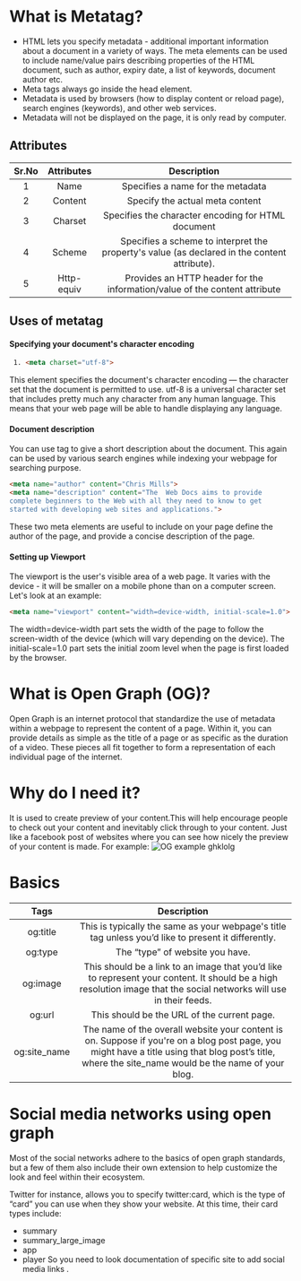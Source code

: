 # What is Metatag?
* HTML lets you specify metadata - additional important information about a document in a variety of ways. The meta elements can be used to include name/value pairs describing properties of the HTML document, such as author, expiry date, a list of keywords, document author etc.
* Meta tags always go inside the head element.
* Metadata is used by browsers (how to display content or reload page), search engines (keywords), and other web services.
* Metadata will not be displayed on the page, it is only read by computer.
## Attributes
|Sr.No    | Attributes   |Description                                                                                  |
|:---------:|:--------------:|:---------------------------------------------------------------------------------------------:|
| 1       | Name         | Specifies a name for the metadata                                                           |
| 2       | Content      | Specify the actual meta content                                                             |
| 3       | Charset      | Specifies the character encoding for HTML document                                          |
| 4       | Scheme       | Specifies a scheme to interpret the property's value (as declared in the content attribute).|
| 5       | Http-equiv   | Provides an HTTP header for the information/value of the content attribute                  |
## Uses of metatag
#### Specifying your document's character encoding
```HTML
 1. <meta charset="utf-8">
```
This element specifies the document's character encoding — the character set that the document is permitted to use. utf-8 is a universal character set that includes pretty much any character from any human language. This means that your web page will be able to handle displaying any language.
#### Document  description
You can use <meta> tag to give a short description about the document. This again can be used by various search engines while indexing your webpage for searching purpose.
```HTML
<meta name="author" content="Chris Mills">
<meta name="description" content="The  Web Docs aims to provide
complete beginners to the Web with all they need to know to get
started with developing web sites and applications.">
```
These two  meta elements  are useful to include on your page define the author of the page, and provide a concise description of the page.
#### Setting up Viewport 
The viewport is the user's visible area of a web page. It varies with the device - it will be smaller on a mobile phone than on a computer screen.
Let's look at an example:
```HTML
<meta name="viewport" content="width=device-width, initial-scale=1.0">
```
The width=device-width part sets the width of the page to follow the screen-width of the device (which will vary depending on the device).
The initial-scale=1.0 part sets the initial zoom level when the page is first loaded by the browser.


# What is Open Graph (OG)?
Open Graph is an internet protocol that standardize  the use of metadata within a webpage to represent the content of a page.
Within it, you can provide details as simple as the title of a page or as specific as the duration of a video. These pieces all fit together to form a representation of each individual page of the internet.
# Why do I need it?
It is used to create preview of your content.This will help encourage people to check out your content and inevitably click through to your content.
Just like a facebook post of websites where you can see how nicely the preview of your content is made.
For example:
![OG example](https://realfavicongenerator.net/blog/wp-content/uploads/2017/01/crop_example_2-272x300.png)
ghklolg
# Basics 
|Tags|Description| 
|:---------:|:---------:|
|  og:title  |   This is typically the same as your webpage's title tag unless you’d like to present it differently.  |  
|  og:type  |  The “type” of website you have.  | 
|  og:image |  This should be a link to an image that you’d like to represent your content. It should be a high resolution image that the social networks will use in their feeds.|
|  og:url  | This should be the URL of the current page.|
|  og:site_name | The name of the overall website your content is on. Suppose if  you're on a blog post page, you might have a title using that blog post’s title, where the site_name would be the name of your blog.|
# Social media networks using open graph
Most of the social networks adhere to the basics of open graph standards, but a few of them also include their own extension to help customize the look and feel within their ecosystem.

Twitter for instance, allows you to specify twitter:card, which is the type of “card” you can use when they show your website. At this time, their card types include:
* summary
* summary_large_image
* app
* player
So you need to look documentation of specific site to add social media links .

